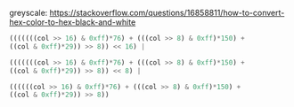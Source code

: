 greyscale: https://stackoverflow.com/questions/16858811/how-to-convert-hex-color-to-hex-black-and-white
```js
(((((((col >> 16) & 0xff)*76) + (((col >> 8) & 0xff)*150) +
((col & 0xff)*29)) >> 8)) << 16) |

(((((((col >> 16) & 0xff)*76) + (((col >> 8) & 0xff)*150) + 
((col & 0xff)*29)) >> 8)) << 8) | 

((((((col >> 16) & 0xff)*76) + (((col >> 8) & 0xff)*150) + 
((col & 0xff)*29)) >> 8))
```
